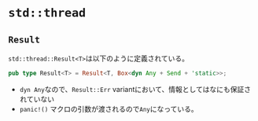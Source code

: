 # `std::thread`

## `Result`

`std::thread::Result<T>`は以下のように定義されている。
```rust
pub type Result<T> = Result<T, Box<dyn Any + Send + 'static>>;
```

* `dyn Any`なので、`Result::Err` variantにおいて、情報としてはなにも保証されていない
* `panic!()` マクロの引数が渡されるので`Any`になっている。
